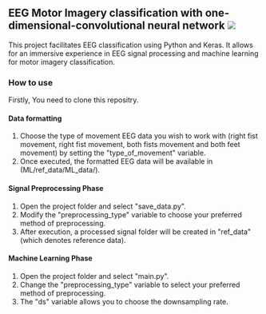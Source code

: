 ## EEG Motor Imagery classification with one-dimensional-convolutional neural network <img src="https://img.shields.io/badge/-Python-F9DC3E.svg?logo=python&style=flat">
This project facilitates EEG classification using Python and Keras.
It allows for an immersive experience in EEG signal processing and machine learning for motor imagery classification.

### How to use
Firstly, You need to clone this repositry. 

#### Data formatting
1. Choose the type of movement EEG data you wish to work with (right fist movement, right fist movement, both fists movement and both feet movement) by setting the "type_of_movement" variable.
2. Once executed, the formatted EEG data will be available in (ML/ref_data/ML_data/).

#### Signal Preprocessing Phase
1. Open the project folder and select "save_data.py".
2. Modify the "preprocessing_type" variable to choose your preferred method of preprocessing.
3. After execution, a processed signal folder will be created in "ref_data" (which denotes reference data).

#### Machine Learning Phase
1. Open the project folder and select "main.py".
2. Change the "preprocessing_type" variable to select your preferred method of preprocessing.
3. The "ds" variable allows you to choose the downsampling rate.
